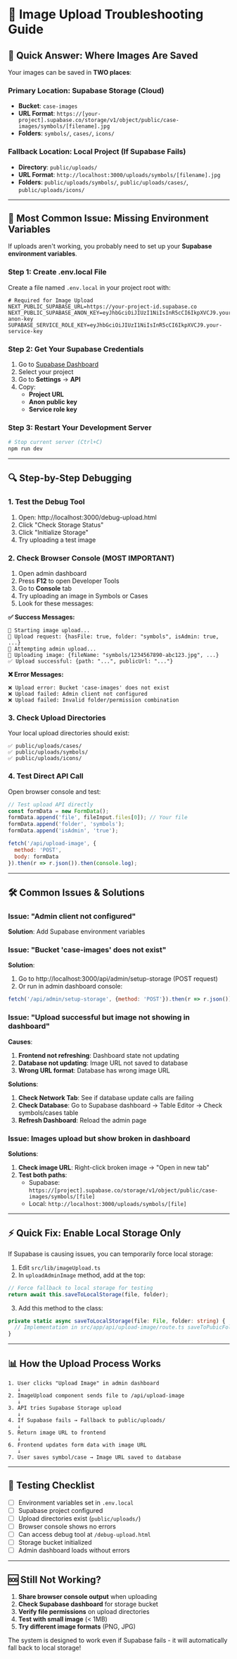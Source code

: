 # 🔧 Image Upload Troubleshooting Guide

## 🎯 **Quick Answer: Where Images Are Saved**

Your images can be saved in **TWO places**:

### **Primary Location: Supabase Storage (Cloud)**
- **Bucket**: `case-images`
- **URL Format**: `https://[your-project].supabase.co/storage/v1/object/public/case-images/symbols/[filename].jpg`
- **Folders**: `symbols/`, `cases/`, `icons/`

### **Fallback Location: Local Project (If Supabase Fails)**
- **Directory**: `public/uploads/`
- **URL Format**: `http://localhost:3000/uploads/symbols/[filename].jpg`
- **Folders**: `public/uploads/symbols/`, `public/uploads/cases/`, `public/uploads/icons/`

---

## 🚨 **Most Common Issue: Missing Environment Variables**

If uploads aren't working, you probably need to set up your **Supabase environment variables**.

### **Step 1: Create .env.local File**

Create a file named `.env.local` in your project root with:

```env
# Required for Image Upload
NEXT_PUBLIC_SUPABASE_URL=https://your-project-id.supabase.co
NEXT_PUBLIC_SUPABASE_ANON_KEY=eyJhbGciOiJIUzI1NiIsInR5cCI6IkpXVCJ9.your-anon-key
SUPABASE_SERVICE_ROLE_KEY=eyJhbGciOiJIUzI1NiIsInR5cCI6IkpXVCJ9.your-service-key
```

### **Step 2: Get Your Supabase Credentials**

1. Go to [Supabase Dashboard](https://supabase.com/dashboard)
2. Select your project
3. Go to **Settings** → **API**
4. Copy:
   - **Project URL**
   - **Anon public key**
   - **Service role key**

### **Step 3: Restart Your Development Server**

```bash
# Stop current server (Ctrl+C)
npm run dev
```

---

## 🔍 **Step-by-Step Debugging**

### **1. Test the Debug Tool**

1. Open: http://localhost:3000/debug-upload.html
2. Click "Check Storage Status"
3. Click "Initialize Storage"
4. Try uploading a test image

### **2. Check Browser Console (MOST IMPORTANT)**

1. Open admin dashboard
2. Press **F12** to open Developer Tools
3. Go to **Console** tab
4. Try uploading an image in Symbols or Cases
5. Look for these messages:

**✅ Success Messages:**
```
🔧 Starting image upload...
🔧 Upload request: {hasFile: true, folder: "symbols", isAdmin: true, ...}
🔧 Attempting admin upload...
🔧 Uploading image: {fileName: "symbols/1234567890-abc123.jpg", ...}
✅ Upload successful: {path: "...", publicUrl: "..."}
```

**❌ Error Messages:**
```
❌ Upload error: Bucket 'case-images' does not exist
❌ Upload failed: Admin client not configured
❌ Upload failed: Invalid folder/permission combination
```

### **3. Check Upload Directories**

Your local upload directories should exist:
```
✅ public/uploads/cases/
✅ public/uploads/symbols/
✅ public/uploads/icons/
```

### **4. Test Direct API Call**

Open browser console and test:

```javascript
// Test upload API directly
const formData = new FormData();
formData.append('file', fileInput.files[0]); // Your file
formData.append('folder', 'symbols');
formData.append('isAdmin', 'true');

fetch('/api/upload-image', {
  method: 'POST',
  body: formData
}).then(r => r.json()).then(console.log);
```

---

## 🛠 **Common Issues & Solutions**

### **Issue: "Admin client not configured"**
**Solution**: Add Supabase environment variables

### **Issue: "Bucket 'case-images' does not exist"**
**Solution**: 
1. Go to http://localhost:3000/api/admin/setup-storage (POST request)
2. Or run in admin dashboard console:
```javascript
fetch('/api/admin/setup-storage', {method: 'POST'}).then(r => r.json()).then(console.log)
```

### **Issue: "Upload successful but image not showing in dashboard"**
**Causes**:
1. **Frontend not refreshing**: Dashboard state not updating
2. **Database not updating**: Image URL not saved to database
3. **Wrong URL format**: Database has wrong image URL

**Solutions**:
1. **Check Network Tab**: See if database update calls are failing
2. **Check Database**: Go to Supabase dashboard → Table Editor → Check symbols/cases table
3. **Refresh Dashboard**: Reload the admin page

### **Issue: Images upload but show broken in dashboard**
**Solutions**:
1. **Check image URL**: Right-click broken image → "Open in new tab"
2. **Test both paths**:
   - Supabase: `https://[project].supabase.co/storage/v1/object/public/case-images/symbols/[file]`
   - Local: `http://localhost:3000/uploads/symbols/[file]`

---

## ⚡ **Quick Fix: Enable Local Storage Only**

If Supabase is causing issues, you can temporarily force local storage:

1. Edit `src/lib/imageUpload.ts`
2. In `uploadAdminImage` method, add at the top:
```typescript
// Force fallback to local storage for testing
return await this.saveToLocalStorage(file, folder);
```

3. Add this method to the class:
```typescript
private static async saveToLocalStorage(file: File, folder: string) {
  // Implementation in src/app/api/upload-image/route.ts saveToPubicFolder function
}
```

---

## 📊 **How the Upload Process Works**

```
1. User clicks "Upload Image" in admin dashboard
   ↓
2. ImageUpload component sends file to /api/upload-image
   ↓
3. API tries Supabase Storage upload
   ↓
4. If Supabase fails → Fallback to public/uploads/
   ↓
5. Return image URL to frontend
   ↓
6. Frontend updates form data with image URL
   ↓
7. User saves symbol/case → Image URL saved to database
```

---

## 🎯 **Testing Checklist**

- [ ] Environment variables set in `.env.local`
- [ ] Supabase project configured
- [ ] Upload directories exist (`public/uploads/`)
- [ ] Browser console shows no errors
- [ ] Can access debug tool at `/debug-upload.html`
- [ ] Storage bucket initialized
- [ ] Admin dashboard loads without errors

---

## 🆘 **Still Not Working?**

1. **Share browser console output** when uploading
2. **Check Supabase dashboard** for storage bucket
3. **Verify file permissions** on upload directories
4. **Test with small image** (< 1MB)
5. **Try different image formats** (PNG, JPG)

The system is designed to work even if Supabase fails - it will automatically fall back to local storage!
